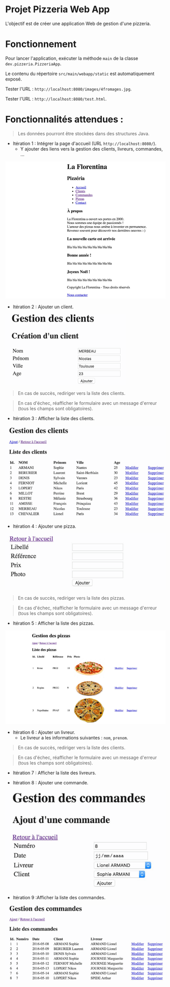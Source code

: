 # Projet Pizzeria Web App

L'objectif est de créer une application Web de gestion d'une pizzeria.

# Fonctionnement

Pour lancer l'application, exécuter la méthode `main` de la classe `dev.pizzeria.PizzeriaApp`.

Le contenu du répertoire `src/main/webapp/static` est automatiquement exposé.

Tester l'URL : `http://localhost:8080/images/4fromages.jpg`.

Tester l'URL : `http://localhost:8080/test.html`.


# Fonctionnalités attendues :

> Les données pourront être stockées dans des structures Java.

* Itération 1 : Intégrer la page d'accueil (URL `http://localhost:8080/`).
    * Y ajouter des liens vers la gestion des clients, livreurs, commandes, ...
    
![](images/app-accueil.png)

* Itération 2 : Ajouter un client.

![](images/app-client-create.png)

> En cas de succès, rediriger vers la liste des clients.

> En cas d'échec, réafficher le formulaire avec un message d'erreur (tous les champs sont obligatoires).

* Itération 3 : Afficher la liste des clients.

![](images/app-client-lister.png)

* Itération 4 : Ajouter une pizza.

![](images/app-pizza-create.png)

> En cas de succès, rediriger vers la liste des pizzas.

> En cas d'échec, réafficher le formulaire avec un message d'erreur (tous les champs sont obligatoires).

* Itération 5 : Afficher la liste des pizzas.

![](images/app-pizza-lister.png)

* Itération 6 : Ajouter un livreur.
    * Le livreur a les informations suivantes : `nom`, `prenom`.

> En cas de succès, rediriger vers la liste des clients.

> En cas d'échec, réafficher le formulaire avec un message d'erreur (tous les champs sont obligatoires).


* Itération 7 : Afficher la liste des livreurs.

* Itération 8 : Ajouter une commande.

![](images/app-commande-create.png)

* Itération 9 :Afficher la liste des commandes.

![](images/app-commande-lister.png)